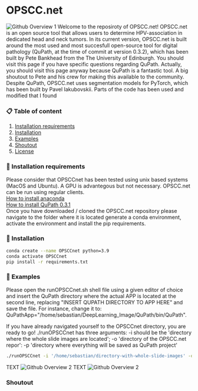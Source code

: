 # OPSCC.net
![Github Overview 1](https://github.com/OPSCCnet/OPSCC.net/blob/main/Github_overview_1.png)
Welcome to the reposiroty of OPSCC.net!
OPSCC.net is an open source tool that allows users to determine HPV-association in dedicated head and neck tumors. In its current version, OPSCC.net is built around the most used and most succesfull open-source tool for digital pathology (QuPath, at the time of commit at version 0.3.2), which has been built by Pete Bankhead from the The University of Edinburgh. You should visit this page if you have specific questions regarding QuPath. Actually, you should visit this page anyway because QuPath is a fantastic tool.
A big shoutout to Pete and his crew for making this available to the community.
Despite QuPath, OPSCC.net uses segmentation models for PyTorch, which has been built by Pavel Iakubovskii.
Parts of the code has been used and modified that I found 

### 📋 Table of content
 1. [Installation requirements](#installation-req)
 2. [Installation](#installation)
 3. [Examples](#examples)
 4. [Shoutout](#shoutout)
 5. [License](#license)

### 🚧 Installation requirements <a name="installation-req"></a>
Please consider that OPSCCnet has been tested using unix based systems (MacOS and Ubuntu). A GPU is advantegous but not necessary. OPSCC.net can be run using regular clients.\
[How to install anaconda](https://docs.anaconda.com/anaconda/install/)\
[How to install QuPath 0.3.1](https://github.com/qupath/qupath/releases/tag/v0.3.1)\
Once you have downloaded / cloned the OPSCC.net repository please navigate to the folder where it is located generate a conda environment, activate the environment and install the pip requirements.

### 🧨 Installation <a name="installation"></a>
```bash
conda create --name OPSCCnet python=3.9
conda activate OPSCCnet
pip install -r requirements.txt
```

### 🎯 Examples <a name="examples"></a>
Please open the runOPSCCnet.sh shell file using a given editor of choice and insert the QuPath directory where the actual APP is located at the second line, replacing "INSERT QUPATH DIRECTORY TO APP HERE" and save the file. For instance, change it to: QuPathApp="/home/sebastian/DeepLearning_Image/QuPath/bin/QuPath".

If you have already navigated yourself to the OPSCCnet directory, you are ready to go!
./runOPSCCnet has three arguments: -i should be the 'directory where the whole slide images are located'; -o 'directory of the OPSCC.net repor': -p 'directory where everything will be saved as QuPath project'
```bash
./runOPSCCnet -i '/home/sebastian/directory-with-whole-slide-images' -o '/home/sebastian/OPSCC.net' -p 'home/sebastian/directory-where-QuPath-project-should-be-saved'
```
TEXT
![Github Overview 2](https://github.com/OPSCCnet/OPSCC.net/blob/main/Github_overview_2.png)
TEXT
![Github Overview 2](https://github.com/OPSCCnet/OPSCC.net/blob/main/Github_overview_3.png)
### Shoutout <a name="shoutout"></a>
